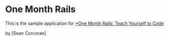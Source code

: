 # One Month Rails

This is the sample application for 
[*One Month Rails: Teach Yourself to Code](http://onemonthrails.com)

by [Sean Corcoran]